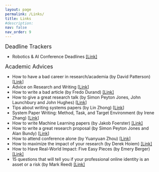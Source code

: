 ```yaml
---
layout: page
permalink: /Links/
title: Links
#description: 
nav: false
nav_order: 9
---
```


<font size="4"> Deadline Trackers </font>

- Robotics & AI Conference Deadlines [[Link]](https://aideadlin.es/?sub=CV,RO)

<font size="4"> Academic Advices </font>

 - How to have a bad career in research/academia (by David Patterson) [[Link](https://www.youtube.com/watch?v=Rn1w4MRHIhc)]
 - Advice on Research and Writing [[Link](http://www.cs.cmu.edu/afs/cs.cmu.edu/user/mleone/web/how-to.html)]
 - How to write a bad article (by Fredo Durand) [[Link]](http://people.csail.mit.edu/fredo/FredoBadWriting.pdf)
 - How to give a great research talk (by Simon Peyton Jones, John Launchbury and John Hughes) [[Link](https://www.microsoft.com/en-us/research/academic-program/give-great-research-talk/)]
 - Tips about writing systems papers (by Lin Zhong) [[Link](https://www.ruf.rice.edu/~mobile/writing.html)]
 - System Paper Writing: Method, Task, and Target Environment (by Irene Zhang) [[Link](https://irenezhang.net/blog/2021/06/05/hints.html)]
 - How to write Machine Learning papers (by Jakob Foerster) [[Link]](https://docs.google.com/document/d/16R1E2ExKUCP5SlXWHr-KzbVDx9DBUclra-EbU8IB-iE/mobilebasic)
 - How to write a great research proposal (by Simon Peyton Jones and Alan Bundy) [[Link](https://www.microsoft.com/en-us/research/academic-program/how-to-write-a-great-research-proposal/)]
 - How to attend conference alone (by Yuanyuan Zhou) [[Link](https://whova.com/blog/7-tips-for-attending-a-conference-alone-and-having-a-good-time-blog/)]
 - How to maximize the impact of your research (by Derek Hoiem) [[Link]](https://medium.com/vision-of-seeing/how-to-maximize-the-impact-of-your-research-f431d3c67e8d)
 - How to Have Real-World Impact: Five Easy Pieces (by Emery Berger) [[Link]](https://blog.sigplan.org/2019/10/29/how-to-have-real-world-impact-five-easy-pieces/)
 - 15 questions that will tell you if your professional online identity is an asset or a risk (by Mark Reed) [[Link]](https://www.linkedin.com/pulse/15-questions-tell-you-your-professional-online-identity-mark-reed/)




